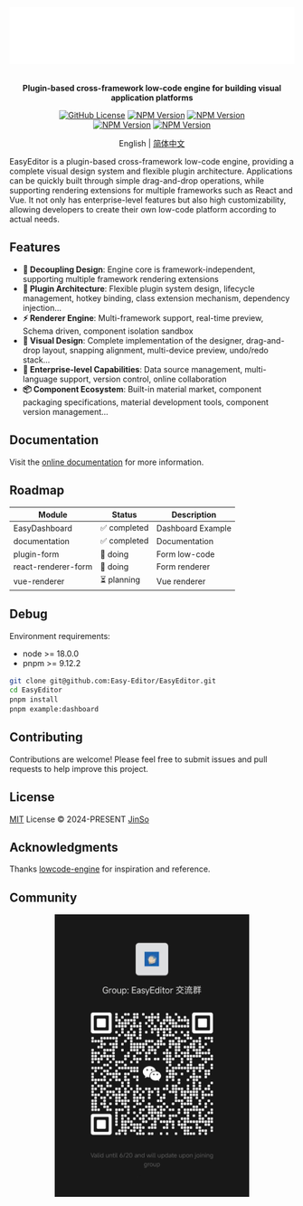 <div align="center">

<img src=".github/assets/banner-dark.svg" height="100" alt="logo" />

<br />
<br />

<b>Plugin-based cross-framework low-code engine for building visual application platforms</b>

[![GitHub License](https://img.shields.io/github/license/Easy-Editor/EasyEditor)](./LICENSE)
[![NPM Version](https://img.shields.io/npm/v/%40easy-editor%2Fcore?label=%40easy-editor%2Fcore&color=%230a7cbd)](https://www.npmjs.com/package/@easy-editor/core)
[![NPM Version](https://img.shields.io/npm/v/%40easy-editor%2Freact-renderer?label=%40easy-editor%2Freact-renderer&color=%230a7cbd)](https://www.npmjs.com/package/@easy-editor/react-renderer)
<br/>
[![NPM Version](https://img.shields.io/npm/v/%40easy-editor%2Fplugin-dashboard?label=%40easy-editor%2Fplugin-dashboard&color=%230a7cbd)](https://www.npmjs.com/package/@easy-editor/plugin-dashboard)
[![NPM Version](https://img.shields.io/npm/v/%40easy-editor%2Freact-renderer-dashboard?label=%40easy-editor%2Freact-renderer-dashboard&color=%230a7cbd)](https://www.npmjs.com/package/@easy-editor/react-renderer-dashboard)

English | [简体中文](./README-zh_CN.md)

</div>

EasyEditor is a plugin-based cross-framework low-code engine, providing a complete visual design system and flexible plugin architecture. Applications can be quickly built through simple drag-and-drop operations, while supporting rendering extensions for multiple frameworks such as React and Vue. It not only has enterprise-level features but also high customizability, allowing developers to create their own low-code platform according to actual needs.

## Features

- **🔌 Decoupling Design**: Engine core is framework-independent, supporting multiple framework rendering extensions
- **🧩 Plugin Architecture**: Flexible plugin system design, lifecycle management, hotkey binding, class extension mechanism, dependency injection...
- **⚡ Renderer Engine**: Multi-framework support, real-time preview, Schema driven, component isolation sandbox
- **🎨 Visual Design**: Complete implementation of the designer, drag-and-drop layout, snapping alignment, multi-device preview, undo/redo stack...
- **🏢 Enterprise-level Capabilities**: Data source management, multi-language support, version control, online collaboration
- **📦 Component Ecosystem**: Built-in material market, component packaging specifications, material development tools, component version management...

## Documentation

Visit the [online documentation](https://easyeditor.dev/) for more information.

## Roadmap

| Module | Status | Description |
| --- | --- | --- |
| EasyDashboard | ✅ completed | Dashboard Example |
| documentation | ✅ completed | Documentation |
| plugin-form | 🚧 doing | Form low-code |
| react-renderer-form | 🚧 doing | Form renderer |
| vue-renderer | ⏳ planning | Vue renderer |

## Debug

Environment requirements:
- node >= 18.0.0
- pnpm >= 9.12.2

```bash
git clone git@github.com:Easy-Editor/EasyEditor.git
cd EasyEditor
pnpm install
pnpm example:dashboard
```

## Contributing

Contributions are welcome! Please feel free to submit issues and pull requests to help improve this project.

## License

[MIT](./LICENSE) License &copy; 2024-PRESENT [JinSo](https://github.com/JinSooo)

## Acknowledgments

Thanks [lowcode-engine](https://github.com/alibaba/lowcode-engine) for inspiration and reference.

## Community

<div align="center">
  <img src=".github/assets/wechat.jpg" height="500" alt="logo" />
</div>

